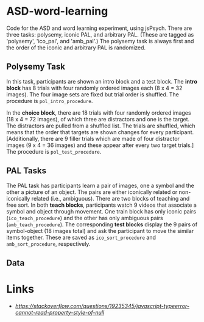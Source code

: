 # ASD-word-learning

Code for the ASD and word learning experiment, using jsPsych. There are three tasks: polysemy, iconic PAL, and arbitrary PAL. (These are tagged as 'polysemy', 'ico_pal', and 'amb_pal'.) The polysemy task is always first and the order of the iconic and arbitrary PAL is randomized.

## Polysemy Task

In this task, participants are shown an intro block and a test block. The **intro block** has 8 trials with four randomly ordered images each (8 x 4 = 32 images). The four image sets are fixed but trial order is shuffled. The procedure is `pol_intro_procedure`.

In the **choice block**, there are 18 trials with four randomly ordered images (18 x 4 = 72 images), of which three are distractors and one is the target. The distractors are pulled from a shuffled list. The trials are shuffled, which means that the order that targets are shown changes for every participant. [Additionally, there are 9 filler trials which are made of four distractor images (9 x 4 = 36 images) and these appear after every two target trials.] The procedure is `pol_test_procedure`.

## PAL Tasks

The PAL task has participants learn a pair of images, one a symbol and the other a picture of an object. The pairs are either iconically related or non-iconically related (i.e., ambiguous). There are two blocks of teaching and free sort. In both **teach blocks**, participants watch 9 videos that associate a symbol and object through movement. One train block has only iconic pairs (`ico_teach_procedure`) and the other has only ambiguous pairs (`amb_teach_procedure`). The corresponding **test blocks** display the 9 pairs of symbol-object (18 images total) and ask the participant to move the similar items together. These are saved as `ico_sort_procedure` and `amb_sort_procedure`, respectively.

## Data


# Links

- *https://stackoverflow.com/questions/19235345/javascript-typeerror-cannot-read-property-style-of-null*
